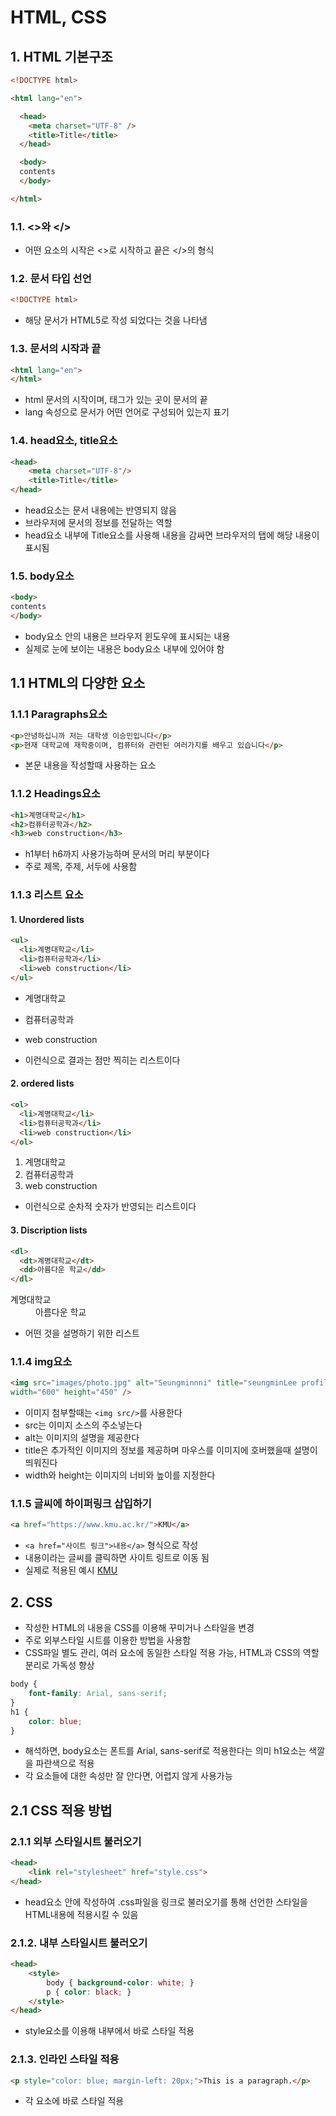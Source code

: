 # HTML, CSS


## 1. HTML 기본구조

```HTML
<!DOCTYPE html>

<html lang="en">

  <head>
    <meta charset="UTF-8" />
    <title>Title</title>
  </head>

  <body>
  contents
  </body>

</html>
```


### 1.1. <>와 </>
- 어떤 요소의 시작은 <>로 시작하고 끝은 </>의 형식

### 1.2. 문서 타입 선언
```HTML
<!DOCTYPE html> 
```
- 해당 문서가 HTML5로 작성 되었다는 것을 나타냄

### 1.3. 문서의 시작과 끝
```HTML
<html lang="en">
</html>
```
- html 문서의 시작이며, </html> 태그가 있는 곳이 문서의 끝 
- lang 속성으로 문서가 어떤 언어로 구성되어 있는지 표기

### 1.4. head요소, title요소
```HTML
<head>
    <meta charset="UTF-8"/>
    <title>Title</title>
</head>
```
- head요소는 문서 내용에는 반영되지 않음
- 브라우저에 문서의 정보를 전달하는 역할
- head요소 내부에 Title요소를 사용해 내용을 감싸면 브라우저의 탭에 해당 내용이 표시됨

### 1.5. body요소
```HTML
<body>
contents
</body>
```
- body요소 안의 내용은 브라우저 윈도우에 표시되는 내용
- 실제로 눈에 보이는 내용은 body요소 내부에 있어야 함

## 1.1 HTML의 다양한 요소

### 1.1.1 Paragraphs요소
```HTML
<p>안녕하십니까 저는 대학생 이승민입니다</p>
<p>현재 대학교에 재학중이며, 컴퓨터와 관련된 여러가지를 배우고 있습니다</p>
```
- 본문 내용을 작성할때 사용하는 요소

### 1.1.2 Headings요소
```HTML
<h1>계명대학교</h1>
<h2>컴퓨터공학과</h2>
<h3>web construction</h3>
```
- h1부터 h6까지 사용가능하며 문서의 머리 부분이다
- 주로 제목, 주제, 서두에 사용함

### 1.1.3 리스트 요소
#### 1. Unordered lists
```HTML
<ul>
  <li>계명대학교</li>
  <li>컴퓨터공학과</li>
  <li>web construction</li>
</ul>
```
- 계명대학교
- 컴퓨터공학과
- web construction

- 이런식으로 결과는 점만 찍히는 리스트이다

#### 2. ordered lists
```HTML
<ol>
  <li>계명대학교</li>
  <li>컴퓨터공학과</li>
  <li>web construction</li>
</ol>
```
1. 계명대학교
2. 컴퓨터공학과
3. web construction

- 이런식으로 순차적 숫자가 반영되는 리스트이다

#### 3. Discription lists
```HTML
<dl>
  <dt>계명대학교</dt>
  <dd>아름다운 학교</dd>
</dl>
```

<dl>
  <dt>계명대학교</dt>
  <dd>아름다운 학교</dd>
</dl>

- 어떤 것을 설명하기 위한 리스트

### 1.1.4 img요소
```HTML
<img src="images/photo.jpg" alt="Seungminnni" title="seungminLee profile Photo" 
width="600" height="450" />
```
- 이미지 첨부할때는 ```<img src/>```를 사용한다
- src는 이미지 소스의 주소넣는다
- alt는 이미지의 설명을 제공한다
- title은 추가적인 이미지의 정보를 제공하며 마우스를 이미지에 호버했을때 설명이 띄워진다
- width와 height는 이미지의 너비와 높이를 지정한다

### 1.1.5 글씨에 하이퍼링크 삽입하기
```HTML
<a href="https://www.kmu.ac.kr/">KMU</a>
```
- ```<a href="사이트 링크">내용</a>``` 형식으로 작성
- 내용이라는 글씨를 클릭하면 사이트 링트로 이동 됨
- 실제로 적용된 예시
<a href="https://www.kmu.ac.kr/">KMU</a>

## 2. CSS
- 작성한 HTML의 내용을 CSS를 이용해 꾸미거나 스타일을 변경
- 주로 외부스타일 시트를 이용한 방법을 사용함
- CSS파일 별도 관리, 여러 요소에 동일한 스타일 적용 가능, HTML과 CSS의 역할 분리로 가독성 향상
```css
body {
    font-family: Arial, sans-serif;
}
h1 {
    color: blue;
}
```
- 해석하면, body요소는 폰트를 Arial, sans-serif로 적용한다는 의미 h1요소는 색깔을 파란색으로 적용
- 각 요소들에 대한 속성만 잘 안다면, 어렵지 않게 사용가능

## 2.1 CSS 적용 방법

### 2.1.1 외부 스타일시트 불러오기
```HTML
<head>
    <link rel="stylesheet" href="style.css">
</head>
```
- head요소 안에 작성하여 .css파일을 링크로 불러오기를 통해 선언한 스타일을 HTML내용에 적용시킬 수 있음


### 2.1.2. 내부 스타일시트 불러오기
```HTML
<head>
    <style>
        body { background-color: white; }
        p { color: black; }
    </style>
</head>
```
- style요소를 이용해 내부에서 바로 스타일 적용

### 2.1.3. 인라인 스타일 적용
```HTML
<p style="color: blue; margin-left: 20px;">This is a paragraph.</p>
```
- 각 요소에 바로 스타일 적용

